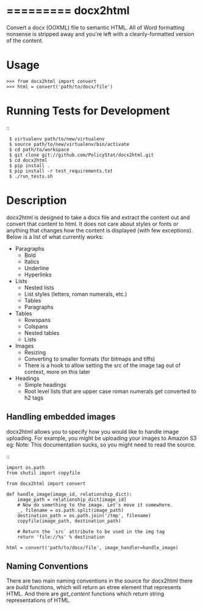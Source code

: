=========
docx2html
=========

Convert a docx (OOXML) file to semantic HTML.
All of Word formatting nonsense is stripped away and
you're left with a cleanly-formatted version of the content.


Usage
=====

    >>> from docx2html import convert
    >>> html = convert('path/to/docx/file')


Running Tests for Development
=============================

::

     $ virtualenv path/to/new/virtualenv
     $ source path/to/new/virtualenv/bin/activate
     $ cd path/to/workspace
     $ git clone git://github.com/PolicyStat/docx2html.git
     $ cd docx2html
     $ pip install .
     $ pip install -r test_requirements.txt
     $ ./run_tests.sh

Description
===========

docx2html is designed to take a docx file and extract the content out and
convert that content to html. It does not care about styles or fonts or
anything that changes how the content is displayed (with few exceptions). Below
is a list of what currently works:

* Paragraphs
    * Bold
    * Italics
    * Underline
    * Hyperlinks
* Lists
    * Nested lists
    * List styles (letters, roman numerals, etc.)
    * Tables
    * Paragraphs
* Tables
    * Rowspans
    * Colspans
    * Nested tables
    * Lists
* Images
    * Resizing
    * Converting to smaller formats (for bitmaps and tiffs)
    * There is a hook to allow setting the src of the image tag out of context,
      more on this later
* Headings
    * Simple headings
    * Root level lists that are upper case roman numerals get converted to h2
      tags

Handling embedded images
------------------------

docx2html allows you to specify how you would like to handle image uploading.
For example, you might be uploading your images to Amazon S3 eg:
Note: This documentation sucks, so you might need to read the source.

::

    import os.path
    from shutil import copyfile

    from docx2html import convert

    def handle_image(image_id, relationship_dict):
        image_path = relationship_dict[image_id]
        # Now do something to the image. Let's move it somewhere.
        _, filename = os.path.split(image_path)
        destination_path = os.path.join('/tmp', filename)
        copyfile(image_path, destination_path)

        # Return the `src` attribute to be used in the img tag
        return 'file://%s' % destination

    html = convert('path/to/docx/file', image_handler=handle_image)

Naming Conventions
------------------

There are two main naming conventions in the source for docx2html there are
*build* functions, which will return an etree element that represents HTML. And
there are *get_content* functions which return string representations of HTML.
